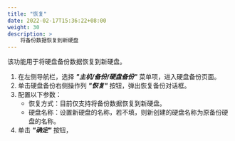 ```yaml
---
title: "恢复"
date: 2022-02-17T15:36:22+08:00
weight: 30
description: >
    将备份数据恢复到新硬盘
---
```


该功能用于将硬盘备份数据恢复到新硬盘。

1. 在左侧导航栏，选择 **_"主机/备份/硬盘备份"_** 菜单项，进入硬盘备份页面。
2. 单击硬盘备份右侧操作列 **_"恢复"_** 按钮，弹出恢复备份对话框。
3. 配置以下参数：
    - 恢复方式：目前仅支持将备份数据恢复到新硬盘。
    - 硬盘名称：设置新硬盘的名称，若不填，则新创建的硬盘名称为原备份硬盘的名称。
4. 单击 **_"确定"_** 按钮，